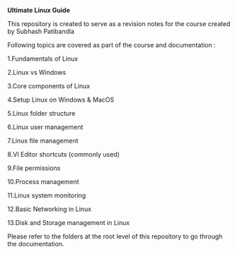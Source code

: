 **Ultimate Linux Guide**

This repository is created to serve as a revision notes for the course created by Subhash Patibandla

Following topics are covered as part of the course and documentation :

1.Fundamentals of Linux

2.Linux vs Windows

3.Core components of Linux

4.Setup Linux on Windows & MacOS

5.Linux folder structure

6.Linux user management

7.Linux file management

8.VI Editor shortcuts (commonly used)

9.File permissions

10.Process management

11.Linux system monitoring

12.Basic Networking in Linux

13.Disk and Storage management in Linux


Please refer to the folders at the root level of this repository to go through the documentation.
